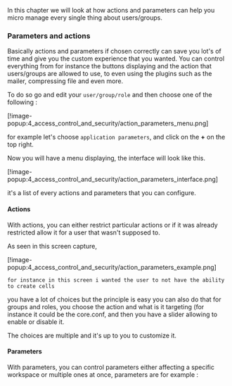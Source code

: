 In this chapter we will look at how actions and parameters can help you micro manage every single thing about users/groups.

### Parameters and actions

Basically actions and parameters if chosen correctly can save you lot's of time and give you the custom experience that you wanted. You can control everything from for instance the buttons displaying and the action that users/groups are allowed to use, to even using the plugins such as the mailer, compressing file and even more.

To do so go and edit your `user/group/role` and then choose one of the following :

[!image-popup:4_access_control_and_security/action_parameters_menu.png]

for example let's choose `application parameters`, and click on the **+** on the top right.

Now you will have a menu displaying, the interface will look like this.

[!image-popup:4_access_control_and_security/action_parameters_interface.png]

it's a list of every actions and parameters that you can configure.

#### Actions

With actions, you can either restrict particular actions or if it was already restricted allow it for a user that wasn't supposed to.

As seen in this screen capture,


[!image-popup:4_access_control_and_security/action_parameters_example.png]
```
for instance in this screen i wanted the user to not have the ability to create cells
```


 you have a lot of choices but the principle is easy you can also do that for groups and roles, you choose the action and what is it targeting (for instance it could be the core.conf, and then you have a slider allowing to enable or disable it.

 The choices are multiple and it's up to you to customize it.

#### Parameters

With parameters, you can control parameters either affecting a specific workspace or multiple ones at once, parameters are for example :
